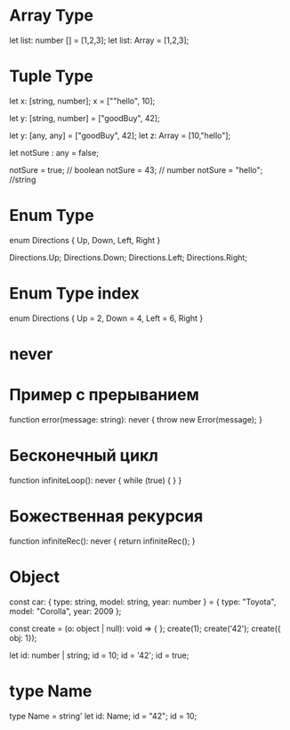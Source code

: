 # Array Type
let list: number [] = [1,2,3];
let list: Array<number> = [1,2,3];

# Tuple Type
let x: [string, number];
x = [""hello", 10];


let y: [string, number] = ["goodBuy", 42];

let y: [any, any] = ["goodBuy", 42];
let z: Array<any> = [10,"hello"];

let notSure : any = false;

notSure = true; // boolean
notSure = 43; // number
notSure = "hello"; //string

# Enum Type
enum Directions {
    Up,
    Down,
    Left,
    Right
}

Directions.Up;
Directions.Down;
Directions.Left;
Directions.Right;

# Enum Type index
enum Directions {
    Up = 2,
    Down = 4,
    Left = 6,
    Right
}

# never
# Пример с прерыванием
function error(message: string): never {
    throw new Error(message);
}

# Бесконечный цикл
function infiniteLoop(): never {
    while (true) {
    }
}

# Божественная рекурсия
function infiniteRec(): never {
    return infiniteRec();
}

# Object
const car: { type: string, model: string, year: number } = {
    type: "Toyota",
    model: "Corolla",
    year: 2009
};

const create = (o: object | null): void => { };
    create(1);
    create('42');
    create({ obj: 1});

let id: number | string;
    id = 10;
    id = '42';
    id = true;

# type Name
type Name = string'
let id: Name;
id = "42";
id = 10;
